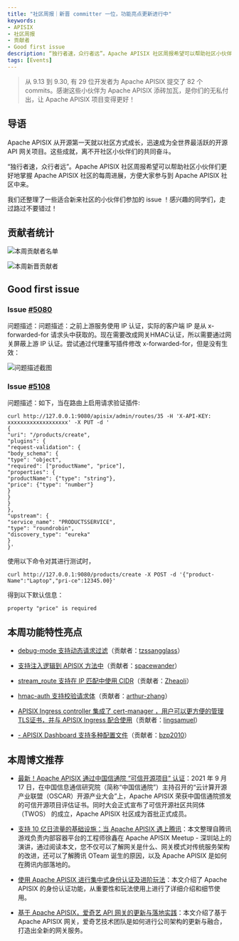 ```yaml
---
title: "社区周报｜新晋 committer 一位，功能亮点更新进行中"
keywords:
- APISIX
- 社区周报
- 贡献者
- Good first issue
description: “独行者速，众行者远”。Apache APISIX 社区周报希望可以帮助社区小伙伴们更好地掌握 Apache APISIX 社区的每周进展，方便大家参与到 Apache APISIX 社区中来。
tags: [Events]
---
```

> 从 9.13 到 9.30, 有 29 位开发者为 Apache APISIX 提交了 82 个 commits。感谢这些小伙伴为 Apache APISIX 添砖加瓦，是你们的无私付出，让 Apache APISIX 项目变得更好！
<!--truncate-->

## 导语

Apache APISIX 从开源第一天就以社区方式成长，迅速成为全世界最活跃的开源 API 网关项目。这些成就，离不开社区小伙伴们的共同奋斗。

“独行者速，众行者远”。Apache APISIX 社区周报希望可以帮助社区小伙伴们更好地掌握 Apache APISIX 社区的每周进展，方便大家参与到 Apache APISIX 社区中来。

我们还整理了一些适合新来社区的小伙伴们参加的 issue ！感兴趣的同学们，走过路过不要错过！

## 贡献者统计

![本周贡献者名单](https://static.apiseven.com/202108/1632799382897-a326dde7-e010-46d5-9ec5-7b141d26e3b7.jpg)

![本周新晋贡献者](https://static.apiseven.com/202108/1632799382902-ba7a142f-cf8b-4977-a95a-2935e8c6d75c.jpg)

## Good first issue

### Issue [#5080](https://github.com/apache/apisix/issues/5080)

问题描述：问题描述：之前上游服务使用 IP 认证，实际的客户端 IP 是从 x-forwarded-for 请求头中获取的。现在需要改成网关HMAC认证，所以需要通过网关屏蔽上游 IP 认证。尝试通过代理重写插件修改 x-forwarded-for，但是没有生效：

![问题描述截图](https://static.apiseven.com/202108/1632799650125-14edb988-f2ad-434d-8d13-04ff3016eb5a.png)

### Issue [#5108](https://github.com/apache/apisix/issues/5108)

问题描述：如下，当在路由上启用请求验证插件:

```
curl http://127.0.0.1:9080/apisix/admin/routes/35 -H 'X-API-KEY: xxxxxxxxxxxxxxxxxxx' -X PUT -d '
{
"uri": "/products/create",
"plugins": {
"request-validation": {
"body_schema": {
"type": "object",
"required": ["productName", "price"],
"properties": {
"productName": {"type": "string"},
"price": {"type": "number"}
}
}
}
},
"upstream": {
"service_name": "PRODUCTSSERVICE",
"type": "roundrobin",
"discovery_type": "eureka"
}
}'
```

使用以下命令对其进行测试时，

```
curl http://127.0.0.1:9080/products/create -X POST -d '{"product-Name":"Laptop","pri-ce":12345.00}'
```

得到以下默认信息：

```
property "price" is required
```

## 本周功能特性亮点

- [debug-mode 支持动态请求过滤](https://github.com/apache/apisix/pull/5012)（贡献者：[tzssangglass](https://github.com/tzssangglass)）

- [支持注入逻辑到 APISIX 方法中](https://github.com/apache/apisix/pull/5068)（贡献者：[spacewander](https://github.com/spacewander)）

- [stream_route 支持在 IP 匹配中使用 CIDR](https://github.com/apache/apisix/pull/4980)（贡献者：[Zheaoli](https://github.com/Zheaoli)）

- [hmac-auth 支持校验请求体](https://github.com/apache/apisix/pull/5038)（贡献者：[arthur-zhang](https://github.com/arthur-zhang)）

- [APISIX Ingress controller 集成了 cert-manager ，用户可以更方便的管理TLS证书，并与 APISIX Ingress 配合使用](https://github.com/apache/apisix-ingress-controller/pull/685)（贡献者：[lingsamuel](https://github.com/lingsamuel)）

- [- APISIX Dashboard 支持多种配置文件](https://github.com/apache/apisix-dashboard/pull/1946)（贡献者：[bzp2010](https://github.com/bzp2010)）

## 本周博文推荐

- [最新！Apache APISIX 通过中国信通院 “可信开源项目” 认证](https://mp.weixin.qq.com/s?__biz=MzI1MDU3NjQ5OA==&mid=2247488321&idx=1&sn=40925d9cacba9e30fcdcceebbdbbe266&chksm=e981785cdef6f14a29a0ec6e87b70b1cffadcbf3951a66709ef8f2a144054a748430e29d25ea&token=434953675&lang=zh_CN#rd)：2021 年 9 月 17 日，在中国信息通信研究院（简称“中国信通院”）主持召开的“云计算开源产业联盟（OSCAR）开源产业大会”上，Apache APISIX 荣获中国信通院颁发的可信开源项目评估证书。同时大会正式宣布了可信开源社区共同体（TWOS） 的成立，Apache APISIX 社区成为首批正式成员。

- [支持 10 亿日流量的基础设施：当 Apache APISIX 遇上腾讯](https://mp.weixin.qq.com/s?__biz=MzI1MDU3NjQ5OA==&mid=2247488353&idx=1&sn=4dc9f8d16b323f8b672cca9b565e0001&chksm=e981787cdef6f16a64b8af8d9b76d351a7838254f34a3d75514d9df9392c8e272087297b278e&token=434953675&lang=zh_CN#rd)：本文整理自腾讯游戏负责内部容器平台的工程师徐鑫在 Apache APISIX Meetup - 深圳站上的演讲，通过阅读本文，您不仅可以了解网关是什么、网关模式对传统服务架构的改进，还可以了解腾讯 OTeam 诞生的原因，以及 Apache APISIX 是如何在腾讯内部落地的。

- [使用 Apache APISIX 进行集中式身份认证及进阶玩法](https://mp.weixin.qq.com/s?__biz=MzI1MDU3NjQ5OA==&mid=2247488648&idx=1&sn=e197e8b03dad3c3c4d0e6712c4400a24&chksm=e9817f95def6f683f01152bd92275276fb980a0974598a66e0a53f7f0d26a22d1d3332299131&token=434953675&lang=zh_CN#rd)：本文介绍了 Apache APISIX 的身份认证功能，从重要性和玩法使用上进行了详细介绍和细节使用。


- [基于 Apache APISIX，爱奇艺 API 网关的更新与落地实践](https://mp.weixin.qq.com/s?__biz=MzI1MDU3NjQ5OA==&mid=2247488681&idx=1&sn=bec77fe4042eebf03d1d0118b800e24a&chksm=e9817fb4def6f6a28e29807fd818513230286ac7c40df1a687e16c08e2dd9f61588536d42860&token=434953675&lang=zh_CN#rd)：本文介绍了基于 Apache APISIX 网关，爱奇艺技术团队是如何进行公司架构的更新与融合，打造出全新的网关服务。

